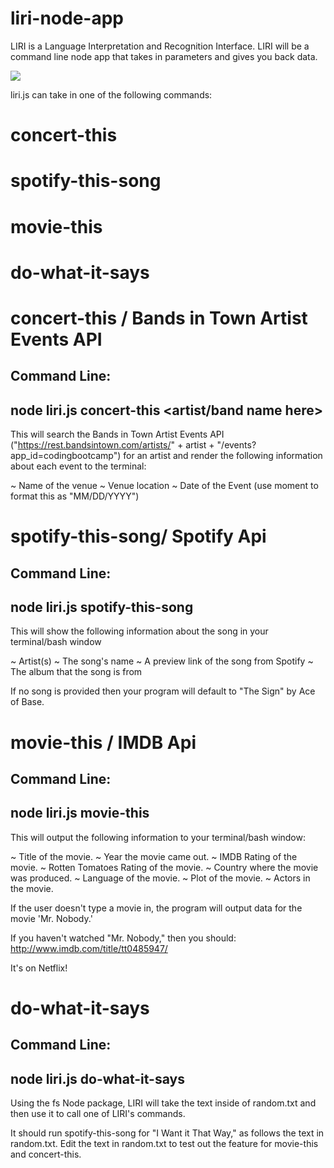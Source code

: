 # liri-node-app

LIRI is a Language Interpretation and Recognition Interface. LIRI will be a command line node app that takes in parameters and gives you back data.


![](preview_demo.gif)


liri.js can take in one of the following commands:

# concert-this
# spotify-this-song
# movie-this
# do-what-it-says


# concert-this / Bands in Town Artist Events API

Command Line:
---------------------------------------------------
node liri.js concert-this <artist/band name here>
---------------------------------------------------


This will search the Bands in Town Artist Events API ("https://rest.bandsintown.com/artists/" + artist + "/events?app_id=codingbootcamp") for an artist and render the following information about each event to the terminal:


~ Name of the venue
~ Venue location
~ Date of the Event (use moment to format this as "MM/DD/YYYY")


# spotify-this-song/ Spotify Api

Command Line:
---------------------------------------------------
node liri.js spotify-this-song <song name here>
---------------------------------------------------

This will show the following information about the song in your terminal/bash window

~ Artist(s)
~ The song's name
~ A preview link of the song from Spotify
~ The album that the song is from

If no song is provided then your program will default to "The Sign" by Ace of Base.

# movie-this / IMDB Api

Command Line:
---------------------------------------------------
node liri.js movie-this <movie name here>
---------------------------------------------------

This will output the following information to your terminal/bash window:

   ~ Title of the movie.
   ~ Year the movie came out.
   ~ IMDB Rating of the movie.
   ~ Rotten Tomatoes Rating of the movie.
   ~ Country where the movie was produced.
   ~ Language of the movie.
   ~ Plot of the movie.
   ~ Actors in the movie.


If the user doesn't type a movie in, the program will output data for the movie 'Mr. Nobody.'


If you haven't watched "Mr. Nobody," then you should: http://www.imdb.com/title/tt0485947/

It's on Netflix!

# do-what-it-says

Command Line:
-------------------------------------------------
node liri.js do-what-it-says
-------------------------------------------------


Using the fs Node package, LIRI will take the text inside of random.txt and then use it to call one of LIRI's commands.


It should run spotify-this-song for "I Want it That Way," as follows the text in random.txt.
Edit the text in random.txt to test out the feature for movie-this and concert-this.






